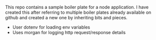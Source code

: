 This repo contains a sample boiler plate for a node application.
I have created this after referring to multiple boiler plates already available on github and created a new one by inheriting bits and pieces.


 * User dotenv for loading env variables
 * Uses morgan for logging http request/response details